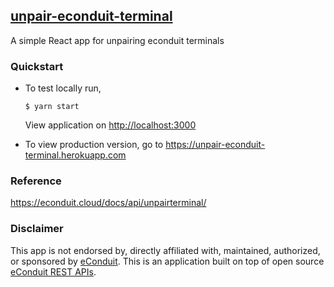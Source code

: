## [unpair-econduit-terminal](https://unpair-econduit-terminal.herokuapp.com/)

A simple React app for unpairing econduit terminals

### Quickstart

- To test locally run,

  ```
  $ yarn start
  ```

  View application on [http://localhost:3000](http://localhost:3000)

* To view production version, go to https://unpair-econduit-terminal.herokuapp.com

### Reference

https://econduit.cloud/docs/api/unpairterminal/

### Disclaimer

This app is not endorsed by, directly affiliated with, maintained, authorized, or sponsored by [eConduit](https://econduit.cloud/). This is an application built on top of open source [eConduit REST APIs](https://econduit.cloud/docs/api/).
